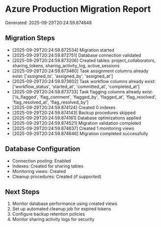 # Azure Production Migration Report
Generated: 2025-09-29T20:24:59.874648

## Migration Steps

- [2025-09-29T20:24:59.872534] Migration started
- [2025-09-29T20:24:59.872751] Database connection validated
- [2025-09-29T20:24:59.873206] Created tables: project_collaborators, sharing_tokens, sharing_activity_log, active_sessions
- [2025-09-29T20:24:59.873460] Task assignment columns already exist: ['assigned_to', 'assigned_by', 'assigned_at']
- [2025-09-29T20:24:59.873602] Task workflow columns already exist: ['workflow_status', 'started_at', 'committed_at', 'completed_at']
- [2025-09-29T20:24:59.873733] Task flagging columns already exist: ['is_flagged', 'flag_comment', 'flagged_by', 'flagged_at', 'flag_resolved', 'flag_resolved_at', 'flag_resolved_by']
- [2025-09-29T20:24:59.874124] Created 0 indexes
- [2025-09-29T20:24:59.874143] Backup procedures skipped
- [2025-09-29T20:24:59.874161] Database optimizations applied
- [2025-09-29T20:24:59.874521] Migration validation completed
- [2025-09-29T20:24:59.874637] Created 1 monitoring views
- [2025-09-29T20:24:59.874646] Migration completed successfully

## Database Configuration
- Connection pooling: Enabled
- Indexes: Created for sharing tables
- Monitoring views: Created
- Cleanup procedures: Created (if supported)

## Next Steps
1. Monitor database performance using created views
2. Set up automated cleanup job for expired tokens
3. Configure backup retention policies
4. Monitor sharing activity logs for security
